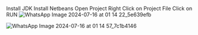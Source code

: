 Install JDK
Install Netbeans 
Open Project
Right Click on Project File 
Click on RUN
![WhatsApp Image 2024-07-16 at 01 14 22_5e639efb](https://github.com/user-attachments/assets/959821eb-640e-407e-9fc1-3dcea3aad5c0)

![WhatsApp Image 2024-07-16 at 01 14 57_7c1b4146](https://github.com/user-attachments/assets/5320939c-f66f-4931-b8af-ea453ca304c4)
